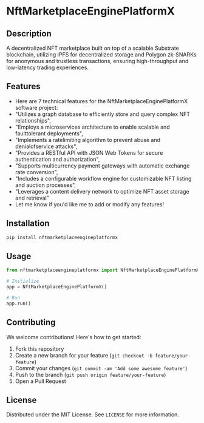 # NftMarketplaceEnginePlatformX

## Description

A decentralized NFT marketplace built on top of a scalable Substrate blockchain, utilizing IPFS for decentralized storage and Polygon zk-SNARKs for anonymous and trustless transactions, ensuring high-throughput and low-latency trading experiences.

## Features

- Here are 7 technical features for the NftMarketplaceEnginePlatformX software project:
- "Utilizes a graph database to efficiently store and query complex NFT relationships",
- "Employs a microservices architecture to enable scalable and faulttolerant deployments",
- "Implements a ratelimiting algorithm to prevent abuse and denialofservice attacks",
- "Provides a RESTful API with JSON Web Tokens for secure authentication and authorization",
- "Supports multicurrency payment gateways with automatic exchange rate conversion",
- "Includes a configurable workflow engine for customizable NFT listing and auction processes",
- "Leverages a content delivery network to optimize NFT asset storage and retrieval"
- Let me know if you'd like me to add or modify any features!
## Installation

```bash
pip install nftmarketplaceengineplatformx
```

## Usage

```python
from nftmarketplaceengineplatformx import NftMarketplaceEnginePlatformX

# Initialize
app = NftMarketplaceEnginePlatformX()

# Run
app.run()
```

## Contributing

We welcome contributions! Here's how to get started:

1. Fork this repository
2. Create a new branch for your feature (`git checkout -b feature/your-feature`)
3. Commit your changes (`git commit -am 'Add some awesome feature'`)
4. Push to the branch (`git push origin feature/your-feature`)
5. Open a Pull Request

## License

Distributed under the MIT License. See `LICENSE` for more information.
